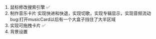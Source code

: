 1. 鼠标修改搜索引擎 ✅
2. 制作音乐卡片
    实现快进和快退，实现切歌，实现专辑显示，实现音频流动
    bug:打开musicCard以后有一个大盒子挡住了大半区域
3. 实现可拖拽卡片 ✅
4. 背景设置
